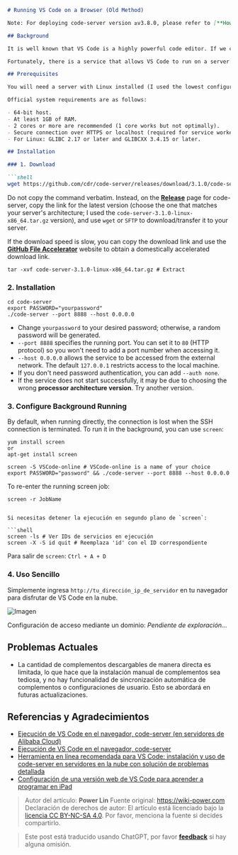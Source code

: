 ```markdown
# Running VS Code on a Browser (Old Method)

Note: For deploying code-server version ≥v3.8.0, please refer to [**How to Run VS Code on an iPad**](https://wiki-power.com/如何在iPad上运行VSCode) for a more streamlined approach.

## Background

It is well known that VS Code is a highly powerful code editor. If we could use VS Code on lightweight platforms like the iPad (with iPadOS offering mouse and keyboard support that rivals desktop systems), we could work anytime, anywhere.

Fortunately, there is a service that allows VS Code to run on a server: code-server. Once deployed, it can be accessed through a web browser. This way, with an internet connection, any device can easily make use of VS Code.

## Prerequisites

You will need a server with Linux installed (I used the lowest configuration student server from Alibaba Cloud).

Official system requirements are as follows:

- 64-bit host.
- At least 1GB of RAM.
- 2 cores or more are recommended (1 core works but not optimally).
- Secure connection over HTTPS or localhost (required for service workers and clipboard support).
- For Linux: GLIBC 2.17 or later and GLIBCXX 3.4.15 or later.

## Installation

### 1. Download

```shell
wget https://github.com/cdr/code-server/releases/download/3.1.0/code-server-3.1.0-linux-x86_64.tar.gz # Download code-server
```

Do not copy the command verbatim. Instead, on the [**Release**](https://github.com/cdr/code-server/releases) page for code-server, copy the link for the latest version (choose the one that matches your server's architecture; I used the `code-server-3.1.0-linux-x86_64.tar.gz` version), and use `wget` or `SFTP` to download/transfer it to your server.

If the download speed is slow, you can copy the download link and use the [**GitHub File Accelerator**](https://gh.api.99988866.xyz/) website to obtain a domestically accelerated download link.

```shell
tar -xvf code-server-3.1.0-linux-x86_64.tar.gz # Extract
```

### 2. Installation

```shell
cd code-server
export PASSWORD="yourpassword"
./code-server --port 8888 --host 0.0.0.0
```

- Change `yourpassword` to your desired password; otherwise, a random password will be generated.
- `--port 8888` specifies the running port. You can set it to `80` (HTTP protocol) so you won't need to add a port number when accessing it.
- `--host 0.0.0.0` allows the service to be accessed from the external network. The default `127.0.0.1` restricts access to the local machine.
- If you don't need password authentication, you can add `--auth none`.
- If the service does not start successfully, it may be due to choosing the wrong **processor architecture version**. Try another version.

### 3. Configure Background Running

By default, when running directly, the connection is lost when the SSH connection is terminated. To run it in the background, you can use `screen`:

```shell
yum install screen
or
apt-get install screen
```

```shell
screen -S VSCode-online # VSCode-online is a name of your choice
export PASSWORD="password" && ./code-server --port 8888 --host 0.0.0.0
```

To re-enter the running screen job:

```shell
screen -r JobName
```
```

Si necesitas detener la ejecución en segundo plano de `screen`:

```shell
screen -ls # Ver IDs de servicios en ejecución
screen -X -S id quit # Reemplaza 'id' con el ID correspondiente
```

Para salir de `screen`: `Ctrl + A + D`

### 4. Uso Sencillo

Simplemente ingresa `http://tu_dirección_ip_de_servidor` en tu navegador para disfrutar de VS Code en la nube.

![Imagen](https://img.wiki-power.com/d/wiki-media/img/20200413181001.jpg)

Configuración de acceso mediante un dominio: *Pendiente de exploración...*

## Problemas Actuales

- La cantidad de complementos descargables de manera directa es limitada, lo que hace que la instalación manual de complementos sea tediosa, y no hay funcionalidad de sincronización automática de complementos o configuraciones de usuario. Esto se abordará en futuras actualizaciones.

## Referencias y Agradecimientos

- [Ejecución de VS Code en el navegador, code-server (en servidores de Alibaba Cloud)](https://copyfuture.com/blogs-details/20200405045150018h4edt0f4q8486jq)
- [Ejecución de VS Code en el navegador, code-server](https://segmentfault.com/a/1190000022267386)
- [Herramienta en línea recomendada para VS Code: instalación y uso de code-server en servidores en la nube con solución de problemas detallada](https://blog.csdn.net/Granery/article/details/90415636)
- [Configuración de una versión web de VS Code para aprender a programar en iPad](https://blog.icodef.com/2019/11/17/1670)

> Autor del artículo: **Power Lin**
> Fuente original: <https://wiki-power.com>
> Declaración de derechos de autor: El artículo está licenciado bajo la [licencia CC BY-NC-SA 4.0](https://creativecommons.org/licenses/by/4.0/deed.zh). Por favor, menciona la fuente si decides compartirlo.

> Este post está traducido usando ChatGPT, por favor [**feedback**](https://github.com/linyuxuanlin/Wiki_MkDocs/issues/new) si hay alguna omisión.